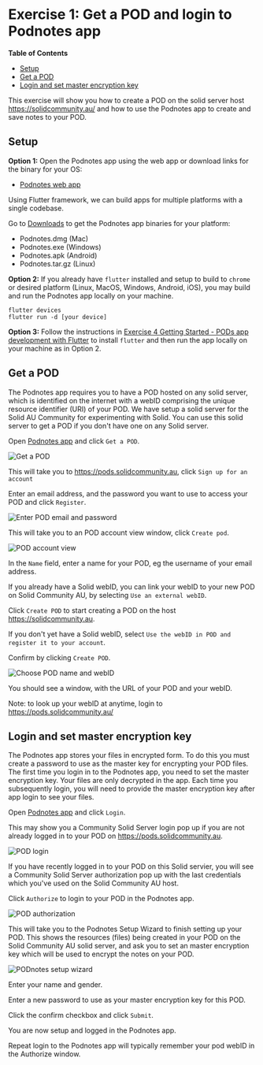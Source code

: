 # Exercise 1: Get a POD and login to Podnotes app

**Table of Contents**

- [Setup](#setup)
- [Get a POD](#get_pod)
- [Login and set master encryption key](#set_encrypt)

This exercise will show you how to create a POD on the solid server host https://solidcommunity.au/ and how to use the Podnotes app to create and save notes to your POD.

## Setup<a name="setup"></a>

**Option 1:** Open the Podnotes app using the web app or download links for the binary for your OS:

- [Podnotes web app](https://Podnotes.solidcommunity.au/)

Using Flutter framework, we can build apps for multiple platforms with a single codebase.

Go to [Downloads](https://github.com/anusii/podnotes/tree/main/installers) to get the Podnotes app binaries for your platform:

- Podnotes.dmg (Mac)
- Podnotes.exe (Windows)
- Podnotes.apk (Android)
- Podnotes.tar.gz (Linux)


**Option 2:** If you already have `flutter` installed and setup to build to `chrome` or desired platform (Linux, MacOS, Windows, Android, iOS), you may build and run the Podnotes app locally on your machine.

```
flutter devices
flutter run -d [your device]
```

**Option 3:** Follow the instructions in [Exercise 4 Getting Started - PODs app development with Flutter](Ex4_PODsAppDevGettingStarted.md) to install `flutter` and then run the app locally on your machine as in Option 2.


## Get a POD<a name="get_pod"></a>

The Podnotes app requires you to have a POD hosted on any solid server, which is identified on the internet with a webID comprising the unique resource identifier (URI) of your POD. We have setup a solid server for the Solid AU Community for experimenting with Solid. You can use this solid server to get a POD if you don't have one on any Solid server.


Open [Podnotes app](https://Podnotes.solidcommunity.au/) and click `Get a POD`.

![Get a POD](../assets/images/podnotes_get_a_pod.png)

This will take you to https://pods.solidcommunity.au, click `Sign up for an account`

Enter an email address, and the password you want to use to access your POD and click `Register`.

![Enter POD email and password](../assets/images/server_create_account.png)

This will take you to an POD account view window, click `Create pod`.

![POD account view](../assets/images/server_get_a_pod.png)

In the `Name` field, enter a name for your POD, eg the username of your email address.

If you already have a Solid webID, you can link your webID to your new POD on Solid Community AU, by selecting `Use an external webID`.

Click `Create POD` to start creating a POD on the host https://solidcommunity.au.

If you don't yet have a Solid webID, select `Use the webID in POD and register it to your account`.

Confirm by clicking `Create POD`.

![Choose POD name and webID](../assets/images/server_choose_pod_name.png)

You should see a window, with the URL of your POD and your webID.

Note: to look up your webID at anytime, login to https://pods.solidcommunity.au/



## Login and set master encryption key<a name="set_encrypt"></a>

The Podnotes app stores your files in encrypted form. To do this you must create a password to use as the master key for encrypting your POD files.
The first time you login in to the Podnotes app, you need to set the master encryption key. Your files are only decrypted in the app. Each time you subsequently login, you will need to provide the master encryption key after app login to see your files.

Open [Podnotes app](https://Podnotes.solidcommunity.au/) and click `Login`.

This may show you a Community Solid Server login pop up if you are not already logged in to your POD on https://pods.solidcommunity.au.

![POD login](../assets/images/server_login_popup.png)

If you have recently logged in to your POD on this Solid servier, you will see a  Community Solid Server authorization pop up with the last credentials which you've used on the Solid Community AU host.

Click `Authorize` to login to your POD in the Podnotes app.

![POD authorization](../assets/images/server_pod_auth_popup.png)

This will take you to the Podnotes Setup Wizard to finish setting up your POD. This shows the resources (files) being created in your POD on the Solid Community AU solid server, and ask you to set an master encryption key which will be used to encrypt the notes on your POD.

![PODnotes setup wizard](../assets/images/pod_wizard.png)

Enter your name and gender.

Enter a new password to use as your master encryption key for this POD.

Click the confirm checkbox and click `Submit`.

You are now setup and logged in the Podnotes app.

Repeat login to the Podnotes app will typically remember your pod webID in the Authorize window.
